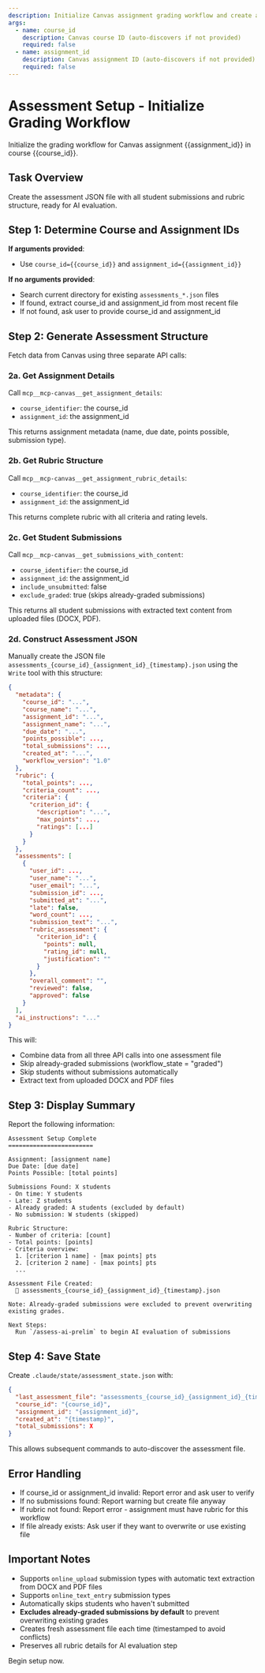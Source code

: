 ```yaml
---
description: Initialize Canvas assignment grading workflow and create assessment JSON file
args:
  - name: course_id
    description: Canvas course ID (auto-discovers if not provided)
    required: false
  - name: assignment_id
    description: Canvas assignment ID (auto-discovers if not provided)
    required: false
---
```


# Assessment Setup - Initialize Grading Workflow

Initialize the grading workflow for Canvas assignment {{assignment_id}} in course {{course_id}}.

## Task Overview

Create the assessment JSON file with all student submissions and rubric structure, ready for AI evaluation.

## Step 1: Determine Course and Assignment IDs

**If arguments provided**:

- Use `course_id={{course_id}}` and `assignment_id={{assignment_id}}`

**If no arguments provided**:

- Search current directory for existing `assessments_*.json` files
- If found, extract course_id and assignment_id from most recent file
- If not found, ask user to provide course_id and assignment_id

## Step 2: Generate Assessment Structure

Fetch data from Canvas using three separate API calls:

### 2a. Get Assignment Details

Call `mcp__mcp-canvas__get_assignment_details`:
- `course_identifier`: the course_id
- `assignment_id`: the assignment_id

This returns assignment metadata (name, due date, points possible, submission type).

### 2b. Get Rubric Structure

Call `mcp__mcp-canvas__get_assignment_rubric_details`:
- `course_identifier`: the course_id
- `assignment_id`: the assignment_id

This returns complete rubric with all criteria and rating levels.

### 2c. Get Student Submissions

Call `mcp__mcp-canvas__get_submissions_with_content`:
- `course_identifier`: the course_id
- `assignment_id`: the assignment_id
- `include_unsubmitted`: false
- `exclude_graded`: true (skips already-graded submissions)

This returns all student submissions with extracted text content from uploaded files (DOCX, PDF).

### 2d. Construct Assessment JSON

Manually create the JSON file `assessments_{course_id}_{assignment_id}_{timestamp}.json` using the `Write` tool with this structure:

```json
{
  "metadata": {
    "course_id": "...",
    "course_name": "...",
    "assignment_id": "...",
    "assignment_name": "...",
    "due_date": "...",
    "points_possible": ...,
    "total_submissions": ...,
    "created_at": "...",
    "workflow_version": "1.0"
  },
  "rubric": {
    "total_points": ...,
    "criteria_count": ...,
    "criteria": {
      "criterion_id": {
        "description": "...",
        "max_points": ...,
        "ratings": [...]
      }
    }
  },
  "assessments": [
    {
      "user_id": ...,
      "user_name": "...",
      "user_email": "...",
      "submission_id": ...,
      "submitted_at": "...",
      "late": false,
      "word_count": ...,
      "submission_text": "...",
      "rubric_assessment": {
        "criterion_id": {
          "points": null,
          "rating_id": null,
          "justification": ""
        }
      },
      "overall_comment": "",
      "reviewed": false,
      "approved": false
    }
  ],
  "ai_instructions": "..."
}
```

This will:

- Combine data from all three API calls into one assessment file
- Skip already-graded submissions (workflow_state = "graded")
- Skip students without submissions automatically
- Extract text from uploaded DOCX and PDF files

## Step 3: Display Summary

Report the following information:

```
Assessment Setup Complete
========================

Assignment: [assignment name]
Due Date: [due date]
Points Possible: [total points]

Submissions Found: X students
- On time: Y students
- Late: Z students
- Already graded: A students (excluded by default)
- No submission: W students (skipped)

Rubric Structure:
- Number of criteria: [count]
- Total points: [points]
- Criteria overview:
  1. [criterion 1 name] - [max points] pts
  2. [criterion 2 name] - [max points] pts
  ...

Assessment File Created:
  📄 assessments_{course_id}_{assignment_id}_{timestamp}.json

Note: Already-graded submissions were excluded to prevent overwriting existing grades.

Next Steps:
  Run `/assess-ai-prelim` to begin AI evaluation of submissions
```

## Step 4: Save State

Create `.claude/state/assessment_state.json` with:

```json
{
  "last_assessment_file": "assessments_{course_id}_{assignment_id}_{timestamp}.json",
  "course_id": "{course_id}",
  "assignment_id": "{assignment_id}",
  "created_at": "{timestamp}",
  "total_submissions": X
}
```

This allows subsequent commands to auto-discover the assessment file.

## Error Handling

- If course_id or assignment_id invalid: Report error and ask user to verify
- If no submissions found: Report warning but create file anyway
- If rubric not found: Report error - assignment must have rubric for this workflow
- If file already exists: Ask user if they want to overwrite or use existing file

## Important Notes

- Supports `online_upload` submission types with automatic text extraction from DOCX and PDF files
- Supports `online_text_entry` submission types
- Automatically skips students who haven't submitted
- **Excludes already-graded submissions by default** to prevent overwriting existing grades
- Creates fresh assessment file each time (timestamped to avoid conflicts)
- Preserves all rubric details for AI evaluation step

Begin setup now.
